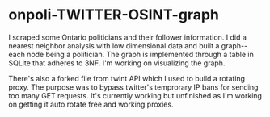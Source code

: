 # onpoli-TWITTER-OSINT-graph
I scraped some Ontario politicians and their follower information. I did a nearest neighbor analysis with low dimensional data and built a graph--each node being a politician. The graph is implemented through a table in SQLite that adheres to 3NF. I'm working on visualizing the graph. 

There's also a forked file from twint API which I used to build a rotating proxy. The purpose was to bypass twitter's temprorary IP bans for sending too many GET requests. It's currently working but unfinished as I'm working on getting it auto rotate free and working proxies. 
